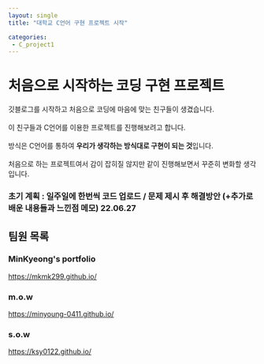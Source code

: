 ```yaml
---
layout: single
title: "대학교 C언어 구현 프로젝트 시작"

categories:
 - C_project1
---
```


# 처음으로 시작하는 코딩 구현 프로젝트

깃블로그를 시작하고 처음으로 코딩에 마음에 맞는 친구들이 생겼습니다. <br> <br>
이 친구들과 C언어를 이용한 프로젝트를 진행해보려고 합니다. <br> <br>
방식은 C언어를 통하여 **우리가 생각하는 방식대로 구현이 되는 것**입니다. <br> <br>
처음으로 하는 프로젝트여서 감이 잡히질 않지만 같이 진행해보면서 꾸준히 변화할 생각입니다. <br>

### 초기 계획 : 일주일에 한번씩 코드 업로드 / 문제 제시 후 해결방안 (+추가로 배운 내용들과 느낀점 메모) 22.06.27

## 팀원 목록

### MinKyeong's portfolio 
https://mkmk299.github.io/

### m.o.w
https://minyoung-0411.github.io/

### s.o.w
https://ksy0122.github.io/
